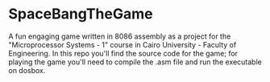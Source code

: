 # SpaceBangTheGame
A fun engaging game written in 8086 assembly as a project for the "Microprocessor Systems - 1" course in Cairo University - Faculty of Engineering. In this repo you'll find the source code for the game; for playing the game you'll need to compile the .asm file and run the executable on dosbox.
